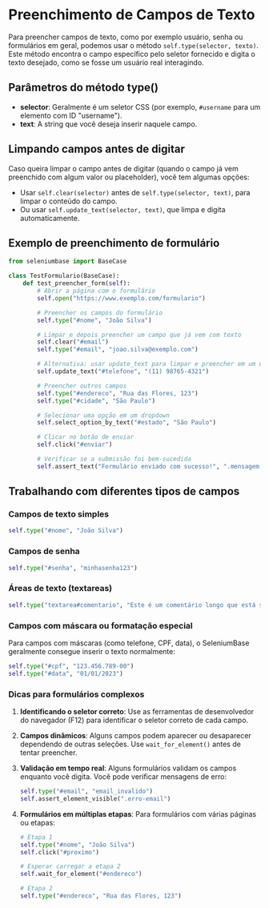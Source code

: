 # Preenchimento de Campos de Texto

Para preencher campos de texto, como por exemplo usuário, senha ou formulários em geral, podemos usar o método `self.type(selector, texto)`. Este método encontra o campo específico pelo seletor fornecido e digita o texto desejado, como se fosse um usuário real interagindo.

## Parâmetros do método type()

- **selector**: Geralmente é um seletor CSS (por exemplo, `#username` para um elemento com ID "username").
- **text**: A string que você deseja inserir naquele campo.

## Limpando campos antes de digitar

Caso queira limpar o campo antes de digitar (quando o campo já vem preenchido com algum valor ou placeholder), você tem algumas opções:

- Usar `self.clear(selector)` antes de `self.type(selector, text)`, para limpar o conteúdo do campo.
- Ou usar `self.update_text(selector, text)`, que limpa e digita automaticamente.

## Exemplo de preenchimento de formulário

```python
from seleniumbase import BaseCase

class TestFormulario(BaseCase):
    def test_preencher_form(self):
        # Abrir a página com o formulário
        self.open("https://www.exemplo.com/formulario")

        # Preencher os campos do formulário
        self.type("#nome", "João Silva")

        # Limpar e depois preencher um campo que já vem com texto
        self.clear("#email")
        self.type("#email", "joao.silva@exemplo.com")

        # Alternativa: usar update_text para limpar e preencher em um único comando
        self.update_text("#telefone", "(11) 98765-4321")

        # Preencher outros campos
        self.type("#endereco", "Rua das Flores, 123")
        self.type("#cidade", "São Paulo")

        # Selecionar uma opção em um dropdown
        self.select_option_by_text("#estado", "São Paulo")

        # Clicar no botão de enviar
        self.click("#enviar")

        # Verificar se a submissão foi bem-sucedida
        self.assert_text("Formulário enviado com sucesso!", ".mensagem-sucesso")
```

## Trabalhando com diferentes tipos de campos

### Campos de texto simples

```python
self.type("#nome", "João Silva")
```

### Campos de senha

```python
self.type("#senha", "minhasenha123")
```

### Áreas de texto (textareas)

```python
self.type("textarea#comentario", "Este é um comentário longo que está sendo digitado em uma área de texto maior.")
```

### Campos com máscara ou formatação especial

Para campos com máscaras (como telefone, CPF, data), o SeleniumBase geralmente consegue inserir o texto normalmente:

```python
self.type("#cpf", "123.456.789-00")
self.type("#data", "01/01/2023")
```

### Dicas para formulários complexos

1. **Identificando o seletor correto**: Use as ferramentas de desenvolvedor do navegador (F12) para identificar o seletor correto de cada campo.

2. **Campos dinâmicos**: Alguns campos podem aparecer ou desaparecer dependendo de outras seleções. Use `wait_for_element()` antes de tentar preencher.

3. **Validação em tempo real**: Alguns formulários validam os campos enquanto você digita. Você pode verificar mensagens de erro:

   ```python
   self.type("#email", "email_invalido")
   self.assert_element_visible(".erro-email")
   ```

4. **Formulários em múltiplas etapas**: Para formulários com várias páginas ou etapas:

   ```python
   # Etapa 1
   self.type("#nome", "João Silva")
   self.click("#proximo")

   # Esperar carregar a etapa 2
   self.wait_for_element("#endereco")

   # Etapa 2
   self.type("#endereco", "Rua das Flores, 123")
   ```
